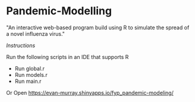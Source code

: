 # Pandemic-Modelling
"An interactive web-based program build using R to simulate the spread of a novel influenza virus."

*Instructions*

Run the following scripts in an IDE that supports R

- Run global.r
- Run models.r
- Run main.r

Or Open
https://evan-murray.shinyapps.io/fyp_pandemic-modeling/


